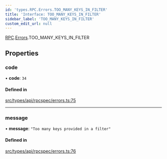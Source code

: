```yaml
---
id: 'types.RPC.Errors.TOO_MANY_KEYS_IN_FILTER'
title: 'Interface: TOO_MANY_KEYS_IN_FILTER'
sidebar_label: 'TOO_MANY_KEYS_IN_FILTER'
custom_edit_url: null
---
```


[RPC](../namespaces/types.RPC.md).[Errors](../namespaces/types.RPC.Errors.md).TOO_MANY_KEYS_IN_FILTER

## Properties

### code

• **code**: `34`

#### Defined in

[src/types/api/rpcspec/errors.ts:75](https://github.com/starknet-io/starknet.js/blob/v5.24.2/src/types/api/rpcspec/errors.ts#L75)

---

### message

• **message**: `"Too many keys provided in a filter"`

#### Defined in

[src/types/api/rpcspec/errors.ts:76](https://github.com/starknet-io/starknet.js/blob/v5.24.2/src/types/api/rpcspec/errors.ts#L76)
